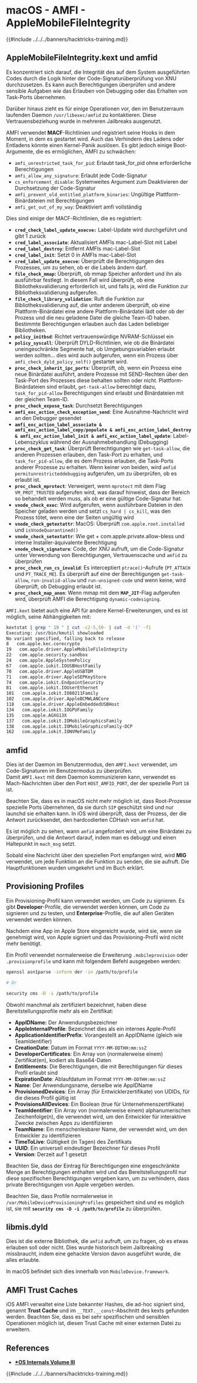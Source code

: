 # macOS - AMFI - AppleMobileFileIntegrity

{{#include ../../../banners/hacktricks-training.md}}

## AppleMobileFileIntegrity.kext und amfid

Es konzentriert sich darauf, die Integrität des auf dem System ausgeführten Codes durch die Logik hinter der Code-Signaturüberprüfung von XNU durchzusetzen. Es kann auch Berechtigungen überprüfen und andere sensible Aufgaben wie das Erlauben von Debugging oder das Erhalten von Task-Ports übernehmen.

Darüber hinaus zieht es für einige Operationen vor, den im Benutzerraum laufenden Daemon `/usr/libexec/amfid` zu kontaktieren. Diese Vertrauensbeziehung wurde in mehreren Jailbreaks ausgenutzt.

AMFI verwendet **MACF**-Richtlinien und registriert seine Hooks in dem Moment, in dem es gestartet wird. Auch das Verhindern des Ladens oder Entladens könnte einen Kernel-Panik auslösen. Es gibt jedoch einige Boot-Argumente, die es ermöglichen, AMFI zu schwächen:

- `amfi_unrestricted_task_for_pid`: Erlaubt task_for_pid ohne erforderliche Berechtigungen
- `amfi_allow_any_signature`: Erlaubt jede Code-Signatur
- `cs_enforcement_disable`: Systemweites Argument zum Deaktivieren der Durchsetzung der Code-Signatur
- `amfi_prevent_old_entitled_platform_binaries`: Ungültige Plattform-Binärdateien mit Berechtigungen
- `amfi_get_out_of_my_way`: Deaktiviert amfi vollständig

Dies sind einige der MACF-Richtlinien, die es registriert:

- **`cred_check_label_update_execve:`** Label-Update wird durchgeführt und gibt 1 zurück
- **`cred_label_associate`**: Aktualisiert AMFIs mac-Label-Slot mit Label
- **`cred_label_destroy`**: Entfernt AMFIs mac-Label-Slot
- **`cred_label_init`**: Setzt 0 in AMFIs mac-Label-Slot
- **`cred_label_update_execve`:** Überprüft die Berechtigungen des Prozesses, um zu sehen, ob er die Labels ändern darf.
- **`file_check_mmap`:** Überprüft, ob mmap Speicher anfordert und ihn als ausführbar festlegt. In diesem Fall wird überprüft, ob eine Bibliotheksvalidierung erforderlich ist, und falls ja, wird die Funktion zur Bibliotheksvalidierung aufgerufen.
- **`file_check_library_validation`**: Ruft die Funktion zur Bibliotheksvalidierung auf, die unter anderem überprüft, ob eine Plattform-Binärdatei eine andere Plattform-Binärdatei lädt oder ob der Prozess und die neu geladene Datei die gleiche Team-ID haben. Bestimmte Berechtigungen erlauben auch das Laden beliebiger Bibliotheken.
- **`policy_initbsd`**: Richtet vertrauenswürdige NVRAM-Schlüssel ein
- **`policy_syscall`**: Überprüft DYLD-Richtlinien, wie ob die Binärdatei uneingeschränkte Segmente hat, ob Umgebungsvariablen erlaubt werden sollten... dies wird auch aufgerufen, wenn ein Prozess über `amfi_check_dyld_policy_self()` gestartet wird.
- **`proc_check_inherit_ipc_ports`**: Überprüft, ob, wenn ein Prozess eine neue Binärdatei ausführt, andere Prozesse mit SEND-Rechten über den Task-Port des Prozesses diese behalten sollten oder nicht. Plattform-Binärdateien sind erlaubt, `get-task-allow` berechtigt dazu, `task_for_pid-allow` Berechtigungen sind erlaubt und Binärdateien mit der gleichen Team-ID.
- **`proc_check_expose_task`**: Durchsetzt Berechtigungen
- **`amfi_exc_action_check_exception_send`**: Eine Ausnahme-Nachricht wird an den Debugger gesendet
- **`amfi_exc_action_label_associate & amfi_exc_action_label_copy/populate & amfi_exc_action_label_destroy & amfi_exc_action_label_init & amfi_exc_action_label_update`**: Label-Lebenszyklus während der Ausnahmebehandlung (Debugging)
- **`proc_check_get_task`**: Überprüft Berechtigungen wie `get-task-allow`, die anderen Prozessen erlauben, den Task-Port zu erhalten, und `task_for_pid-allow`, die es dem Prozess erlauben, die Task-Ports anderer Prozesse zu erhalten. Wenn keiner von beiden, wird `amfid permitunrestricteddebugging` aufgerufen, um zu überprüfen, ob es erlaubt ist.
- **`proc_check_mprotect`**: Verweigert, wenn `mprotect` mit dem Flag `VM_PROT_TRUSTED` aufgerufen wird, was darauf hinweist, dass der Bereich so behandelt werden muss, als ob er eine gültige Code-Signatur hat.
- **`vnode_check_exec`**: Wird aufgerufen, wenn ausführbare Dateien in den Speicher geladen werden und setzt `cs_hard | cs_kill`, was den Prozess tötet, wenn eine der Seiten ungültig wird
- **`vnode_check_getextattr`**: MacOS: Überprüft `com.apple.root.installed` und `isVnodeQuarantined()`
- **`vnode_check_setextattr`**: Wie get + com.apple.private.allow-bless und interne Installer-äquivalente Berechtigung
- **`vnode_check_signature`**: Code, der XNU aufruft, um die Code-Signatur unter Verwendung von Berechtigungen, Vertrauenscache und `amfid` zu überprüfen
- **`proc_check_run_cs_invalid`**: Es interceptiert `ptrace()`-Aufrufe (`PT_ATTACH` und `PT_TRACE_ME`). Es überprüft auf eine der Berechtigungen `get-task-allow`, `run-invalid-allow` und `run-unsigned-code` und wenn keine, wird überprüft, ob Debugging erlaubt ist.
- **`proc_check_map_anon`**: Wenn mmap mit dem **`MAP_JIT`**-Flag aufgerufen wird, überprüft AMFI die Berechtigung `dynamic-codesigning`.

`AMFI.kext` bietet auch eine API für andere Kernel-Erweiterungen, und es ist möglich, seine Abhängigkeiten mit:
```bash
kextstat | grep " 19 " | cut -c2-5,50- | cut -d '(' -f1
Executing: /usr/bin/kmutil showloaded
No variant specified, falling back to release
8   com.apple.kec.corecrypto
19   com.apple.driver.AppleMobileFileIntegrity
22   com.apple.security.sandbox
24   com.apple.AppleSystemPolicy
67   com.apple.iokit.IOUSBHostFamily
70   com.apple.driver.AppleUSBTDM
71   com.apple.driver.AppleSEPKeyStore
74   com.apple.iokit.EndpointSecurity
81   com.apple.iokit.IOUserEthernet
101   com.apple.iokit.IO80211Family
102   com.apple.driver.AppleBCMWLANCore
118   com.apple.driver.AppleEmbeddedUSBHost
134   com.apple.iokit.IOGPUFamily
135   com.apple.AGXG13X
137   com.apple.iokit.IOMobileGraphicsFamily
138   com.apple.iokit.IOMobileGraphicsFamily-DCP
162   com.apple.iokit.IONVMeFamily
```
## amfid

Dies ist der Daemon im Benutzermodus, den `AMFI.kext` verwendet, um Code-Signaturen im Benutzermodus zu überprüfen.\
Damit `AMFI.kext` mit dem Daemon kommunizieren kann, verwendet es Mach-Nachrichten über den Port `HOST_AMFID_PORT`, der der spezielle Port `18` ist.

Beachten Sie, dass es in macOS nicht mehr möglich ist, dass Root-Prozesse spezielle Ports übernehmen, da sie durch `SIP` geschützt sind und nur launchd sie erhalten kann. In iOS wird überprüft, dass der Prozess, der die Antwort zurücksendet, den hardcodierten CDHash von `amfid` hat.

Es ist möglich zu sehen, wann `amfid` angefordert wird, um eine Binärdatei zu überprüfen, und die Antwort darauf, indem man es debuggt und einen Haltepunkt in `mach_msg` setzt.

Sobald eine Nachricht über den speziellen Port empfangen wird, wird **MIG** verwendet, um jede Funktion an die Funktion zu senden, die sie aufruft. Die Hauptfunktionen wurden umgekehrt und im Buch erklärt.

## Provisioning Profiles

Ein Provisioning-Profil kann verwendet werden, um Code zu signieren. Es gibt **Developer**-Profile, die verwendet werden können, um Code zu signieren und zu testen, und **Enterprise**-Profile, die auf allen Geräten verwendet werden können.

Nachdem eine App im Apple Store eingereicht wurde, wird sie, wenn sie genehmigt wird, von Apple signiert und das Provisioning-Profil wird nicht mehr benötigt.

Ein Profil verwendet normalerweise die Erweiterung `.mobileprovision` oder `.provisionprofile` und kann mit folgendem Befehl ausgegeben werden:
```bash
openssl asn1parse -inform der -in /path/to/profile

# Or

security cms -D -i /path/to/profile
```
Obwohl manchmal als zertifiziert bezeichnet, haben diese Bereitstellungsprofile mehr als ein Zertifikat:

- **AppIDName:** Der Anwendungsbezeichner
- **AppleInternalProfile**: Bezeichnet dies als ein internes Apple-Profil
- **ApplicationIdentifierPrefix**: Vorangestellt an AppIDName (gleich wie TeamIdentifier)
- **CreationDate**: Datum im Format `YYYY-MM-DDTHH:mm:ssZ`
- **DeveloperCertificates**: Ein Array von (normalerweise einem) Zertifikat(en), kodiert als Base64-Daten
- **Entitlements**: Die Berechtigungen, die mit Berechtigungen für dieses Profil erlaubt sind
- **ExpirationDate**: Ablaufdatum im Format `YYYY-MM-DDTHH:mm:ssZ`
- **Name**: Der Anwendungsname, derselbe wie AppIDName
- **ProvisionedDevices**: Ein Array (für Entwicklerzertifikate) von UDIDs, für die dieses Profil gültig ist
- **ProvisionsAllDevices**: Ein Boolean (true für Unternehmenszertifikate)
- **TeamIdentifier**: Ein Array von (normalerweise einem) alphanumerischen Zeichenfolge(n), die verwendet wird, um den Entwickler für interaktive Zwecke zwischen Apps zu identifizieren
- **TeamName**: Ein menschenlesbarer Name, der verwendet wird, um den Entwickler zu identifizieren
- **TimeToLive**: Gültigkeit (in Tagen) des Zertifikats
- **UUID**: Ein universell eindeutiger Bezeichner für dieses Profil
- **Version**: Derzeit auf 1 gesetzt

Beachten Sie, dass der Eintrag für Berechtigungen eine eingeschränkte Menge an Berechtigungen enthalten wird und das Bereitstellungsprofil nur diese spezifischen Berechtigungen vergeben kann, um zu verhindern, dass private Berechtigungen von Apple vergeben werden.

Beachten Sie, dass Profile normalerweise in `/var/MobileDeviceProvisioningProfiles` gespeichert sind und es möglich ist, sie mit **`security cms -D -i /path/to/profile`** zu überprüfen.

## **libmis.dyld**

Dies ist die externe Bibliothek, die `amfid` aufruft, um zu fragen, ob es etwas erlauben soll oder nicht. Dies wurde historisch beim Jailbreaking missbraucht, indem eine gehackte Version davon ausgeführt wurde, die alles erlaubte.

In macOS befindet sich dies innerhalb von `MobileDevice.framework`.

## AMFI Trust Caches

iOS AMFI verwaltet eine Liste bekannter Hashes, die ad-hoc signiert sind, genannt **Trust Cache** und im `__TEXT.__const`-Abschnitt des kexts gefunden werden. Beachten Sie, dass es bei sehr spezifischen und sensiblen Operationen möglich ist, diesen Trust Cache mit einer externen Datei zu erweitern.

## References

- [**\*OS Internals Volume III**](https://newosxbook.com/home.html)

{{#include ../../../banners/hacktricks-training.md}}
